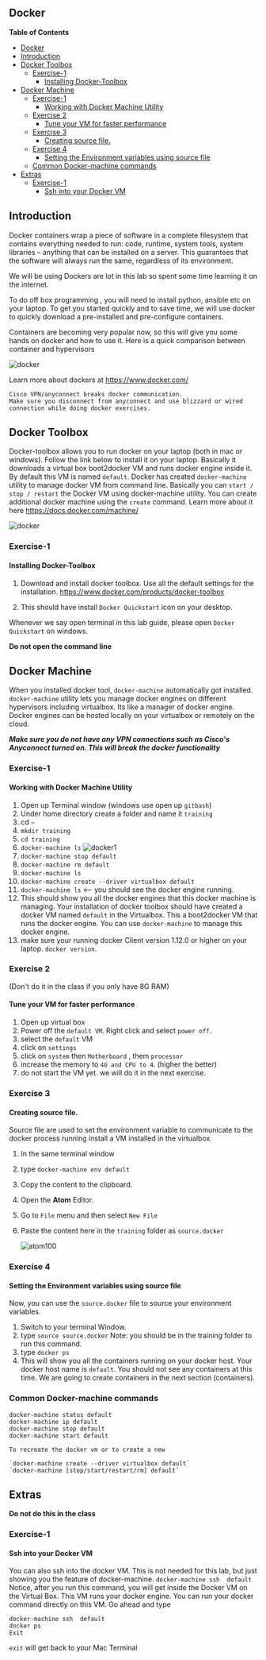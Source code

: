 Docker
---

**Table of Contents**
<!-- MDTOC maxdepth:6 firsth1:1 numbering:0 flatten:0 bullets:1 updateOnSave:1 -->

   - [Docker](#docker)   
   - [Introduction](#introduction)   
   - [Docker Toolbox](#docker-toolbox)   
      - [Exercise-1](#exercise-1)   
         - [Installing Docker-Toolbox](#installing-docker-toolbox)   
   - [Docker Machine](#docker-machine)   
      - [Exercise-1](#exercise-1)   
         - [Working with Docker Machine Utility](#working-with-docker-machine-utility)   
      - [Exercise 2](#exercise-2)   
         - [Tune your VM for faster performance](#tune-your-vm-for-faster-performance)   
      - [Exercise 3](#exercise-3)   
         - [Creating source file.](#creating-source-file)   
      - [Exercise 4](#exercise-4)   
         - [Setting the Environment variables using source file](#setting-the-environment-variables-using-source-file)   
      - [Common Docker-machine commands](#common-docker-machine-commands)   
   - [Extras](#extras)   
      - [Exercise-1](#exercise-1)   
         - [Ssh into your Docker VM](#ssh-into-your-docker-vm)   

<!-- /MDTOC -->



Introduction
---
Docker containers wrap a piece of software in a complete filesystem that contains everything needed to run: code, runtime, system tools, system libraries – anything that can be installed on a server. This guarantees that the software will always run the same, regardless of its environment.

We will be using Dockers are lot in this lab so spent some time learning it on the internet.

To do off box programming , you will need to install python, ansible etc on your laptop.  To get you started quickly and to save time, we will use docker to quickly download a pre-installed and pre-configure containers.  

Containers are becoming very popular now, so this will give you some hands on  docker  and how to use it.  Here is a quick comparison between container and hypervisors

![docker](/images/docker-i-1.png)

Learn more about dockers at https://www.docker.com/


```
Cisco VPN/anyconnect breaks docker communication.  
Make sure you disconnect from anyconnect and use blizzard or wired connection while doing docker exercises.
```
## Docker Toolbox
Docker-toolbox allows you to run docker on your laptop (both in mac or windows).  Follow the link below to install it on your laptop.  Basically it downloads a virtual box boot2docker VM and runs docker engine inside it.  By default this VM is named `default`.  Docker has created `docker-machine` utility to manage docker VM from command line. Basically you can `start / stop / restart` the Docker VM using docker-machine utility.  You can create additional docker machine using the `create` command.  Learn more about it here https://docs.docker.com/machine/

![docker](/images/docker-i-2.png)

### Exercise-1
#### Installing Docker-Toolbox
1. Download and install docker toolbox. Use all the default settings for the installation.
	https://www.docker.com/products/docker-toolbox

2. This should have install `Docker Quickstart` icon on your desktop.  

Whenever we say open terminal in this lab guide, please open `Docker Quickstart` on windows.  

**Do not open the command line**

## Docker Machine

When you installed docker tool, `docker-machine` automatically got installed. `docker-machine` utility lets you manage docker engines on different hypervisors including virtualbox. Its like a manager of docker engine. Docker engines can be hosted locally on your virtualbox or remotely on the cloud.

***Make sure you do not have any VPN connections such as Cisco's Anyconnect turned on. This will break the docker functionality***
### Exercise-1
#### Working with Docker Machine Utility

1. Open up Terminal window (windows use open up `gitbash`)
2. Under home directory create a folder and name it `training`
3. cd `~`
4. `mkdir training`
5. `cd training`
4. `docker-machine ls`
![docker1](/images/docker-m-1.png)
3. `docker-machine stop default`
4. `docker-machine rm default`
5. `docker-machine ls`
5. `docker-machine create --driver virtualbox default`
6. `docker-machine ls`  <-- you should see the docker engine running.
5. This should show you all the docker engines that this docker machine is managing.  Your installation of docker toolbox should have created a docker VM named `default` in the Virtualbox.  This a boot2docker VM  that runs the docker engine.  You can use `docker-machine` to manage this docker engine.
6. make sure your running docker Client version 1.12.0 or higher on your laptop.  `docker version`.


### Exercise 2
(Don't do it in the class if you only have 8G RAM)
#### Tune your VM for faster performance
1. Open up virtual box
2. Power off the `default VM`.  Right click and select `power off`.
2. select the `default` VM
3. click on `settings`
4. click on `system` then `Motherboard` , them `processor`
4. increase the memory to `4G and CPU to 4`. (higher the better)
5. do not start the VM yet. we will do it in the next exercise.


### Exercise 3
#### Creating source file.
Source file are used to set the environment variable to communicate to the docker process running install a VM installed in the virtualbox.

1. In the same terminal window
2. type `docker-machine env default`
3. Copy the content to the clipboard.
4. Open the **Atom** Editor.
5. Go to `File` menu and then select `New File`
6. Paste the content here in the `training` folder as `source.docker`

	![atom100](/images/source-1.png)


### Exercise 4
#### Setting the Environment variables using source file
Now, you can use the `source.docker` file to source your environment variables.

1. Switch to your terminal Window.
2. type `source source.docker`  Note: you should be in the training folder to run this command.
2. type `docker ps`
3. This will show you all the containers running on your docker host.  Your docker host name is `default`.  You should not see any containers at this time.  We are going to create containers in the next section (containers).


### Common Docker-machine commands

```
docker-machine status default
docker-machine ip default
docker-machine stop default
docker-machine start default

To recreate the docker vm or to create a new

`docker-machine create --driver virtualbox default`
`docker-machine [stop/start/restart/rm] default`

```


## Extras
**Do not do this in the class**

### Exercise-1
#### Ssh into your Docker VM
You can also ssh into the docker VM. This is not needed for this lab, but just showing you the feature of docker-machine.
`docker-machine ssh  default`
Notice, after you run this command, you will get inside the Docker VM on the Virtual Box.  This VM runs your docker engine. You can run your docker command directly on this VM.  Go ahead and type
```
docker-machine ssh  default
docker ps
Exit
```

`exit` will get back to your Mac Terminal
